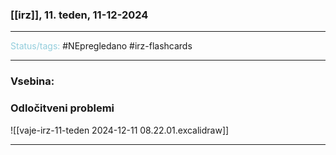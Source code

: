 ### [[irz]], 11. teden, 11-12-2024
---

<font color="#92cddc">Status/tags:</font> #NEpregledano #irz-flashcards 

---

### Vsebina:

### Odločitveni problemi

![[vaje-irz-11-teden 2024-12-11 08.22.01.excalidraw]]

---
